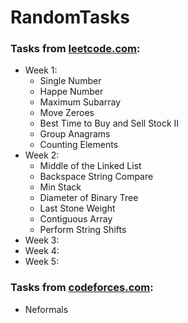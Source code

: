 # RandomTasks
### Tasks from [leetcode.com](https://leetcode.com/):
* Week 1:
  + Single Number
  + Happe Number
  + Maximum Subarray
  + Move Zeroes
  + Best Time to Buy and Sell Stock II
  + Group Anagrams
  + Counting Elements
* Week 2:
  + Middle of the Linked List
  + Backspace String Compare
  + Min Stack
  + Diameter of Binary Tree
  + Last Stone Weight
  + Contiguous Array
  + Perform String Shifts
* Week 3:
* Week 4:
* Week 5:
### Tasks from [codeforces.com](https://codeforces.com/):
* Neformals
